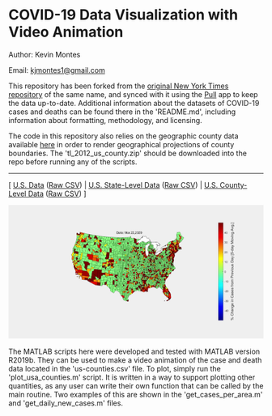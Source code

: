 # COVID-19 Data Visualization with Video Animation

Author: Kevin Montes

Email: kjmontes1@gmail.com

This repository has been forked from the [original New York Times repository](https://github.com/nytimes/covid-19-data) of the same name, and synced with it using the [Pull](https://github.com/wei/pull) app to keep the data up-to-date. Additional information about the datasets of COVID-19 cases and deaths can be found there in the 'README.md', including information about formatting, methodology, and licensing. 

The code in this repository also relies on the geographic county data available [here](https://www.sciencebase.gov/catalog/item/52c79543e4b060b9ebca5bf4) in order to render geographical projections of county boundaries. The 'tl_2012_us_county.zip' should be downloaded into the repo before running any of the scripts. 

---

[ [U.S. Data](us.csv) ([Raw CSV](https://raw.githubusercontent.com/nytimes/covid-19-data/master/us.csv)) | [U.S. State-Level Data](us-states.csv) ([Raw CSV](https://raw.githubusercontent.com/nytimes/covid-19-data/master/us-states.csv)) | [U.S. County-Level Data](us-counties.csv) ([Raw CSV](https://raw.githubusercontent.com/nytimes/covid-19-data/master/us-counties.csv)) ]

![Image of Mar. 22 Change in Cases Hotspot Map](Mar_22_hotspot_frame.jpg)

The MATLAB scripts here were developed and tested with MATLAB version R2019b. They can be used to make a video animation of the case and death data located in the 'us-counties.csv' file. To plot, simply run the 'plot_usa_counties.m' script. It is written in a way to support plotting other quantities, as any user can write their own function that can be called by the main routine. Two examples of this are shown in the 'get_cases_per_area.m' and 'get_daily_new_cases.m' files.
